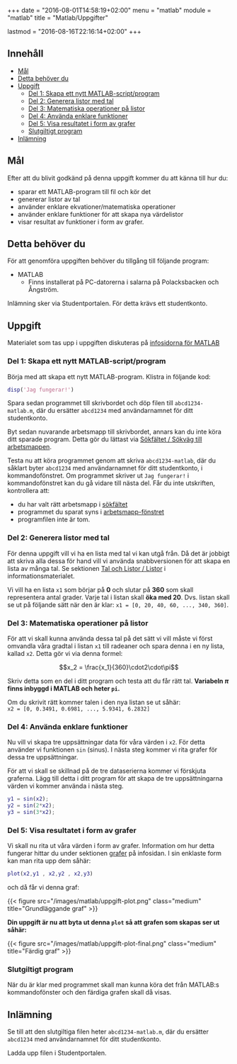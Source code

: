 +++
date = "2016-08-01T14:58:19+02:00"
menu = "matlab"
module = "matlab"
title = "Matlab/Uppgifter"

lastmod = "2016-08-16T22:16:14+02:00"
+++


## Innehåll

 
+ [Mål](#mål)
+ [Detta behöver du](#detta-behöver-du)
+ [Uppgift](#uppgift)
	+ [Del 1: Skapa ett nytt MATLAB-script/program](#del-1-skapa-ett-nytt-matlab-script-program)
	+ [Del 2: Generera listor med tal](#del-2-generera-listor-med-tal)
	+ [Del 3: Matematiska operationer på listor](#del-3-matematiska-operationer-på-listor)
	+ [Del 4: Använda enklare funktioner](#del-4-använda-enklare-funktioner)
	+ [Del 5: Visa resultatet i form av grafer](#del-5-visa-resultatet-i-form-av-grafer)
	+ [Slutgiltigt program](#slutgiltigt-program)
+ [Inlämning](#inlämning)

## Mål
Efter att du blivit godkänd på denna uppgift kommer du att känna till hur du:

- sparar ett MATLAB-program till fil och kör det
- genererar listor av tal
- använder enklare ekvationer/matematiska operationer
- använder enklare funktioner för att skapa nya värdelistor
- visar resultat av funktioner i form av grafer.


## Detta behöver du

För att genomföra uppgiften behöver du tillgång till följande program:

+ MATLAB
  + Finns installerat på PC-datorerna i salarna på Polacksbacken och Ångström.

Inlämning sker via Studentportalen. För detta krävs ett studentkonto.


## Uppgift

Materialet som tas upp i uppgiften diskuteras på [infosidorna för MATLAB](../)

### Del 1: Skapa ett nytt MATLAB-script/program
Börja med att skapa ett nytt MATLAB-program. Klistra in följande kod:

``` matlab
disp('Jag fungerar!')
```

Spara sedan programmet till skrivbordet och döp filen till `abcd1234-matlab.m`,
där du ersätter `abcd1234` med användarnamnet för ditt studentkonto.

Byt sedan nuvarande arbetsmapp till skrivbordet, annars kan du inte köra ditt
sparade program. Detta gör du lättast via [Sökfältet / Sökväg till arbetsmappen](../#sökfältet-sökväg-till-arbetsmappen).

Testa nu att köra programmet genom att skriva `abcd1234-matlab`, där du såklart
byter `abcd1234` med användarnamnet för ditt studentkonto, i kommandofönstret.
Om programmet skriver ut `Jag fungerar!` i kommandofönstret kan du gå vidare
till nästa del. Får du inte utskriften, kontrollera att:

- du har valt rätt arbetsmapp i [sökfältet](../#sökfältet-sökväg-till-arbetsmappen)
- programmet du sparat syns i [arbetsmapp-fönstret](../#arbetsmapp)
- programfilen inte är tom.

### Del 2: Generera listor med tal
För denna uppgift vill vi ha en lista med tal vi kan utgå från. Då det är jobbigt att skriva alla dessa för hand vill vi använda snabbversionen för att skapa en lista av många tal. Se sektionen [Tal och Listor / Listor](../#listor) i informationsmaterialet.

Vi vill ha en lista `x1` som börjar på **0** och slutar på **360** som skall representera antal grader. Varje tal i listan skall **öka med 20**. Dvs. listan skall se ut på följande sätt när den är klar: `x1 = [0, 20, 40, 60, ..., 340, 360]`.


### Del 3: Matematiska operationer på listor
För att vi skall kunna använda dessa tal på det sätt vi vill måste vi först omvandla våra gradtal i listan `x1` till radeaner och spara denna i en ny lista, kallad `x2`. Detta gör vi via denna formel:

$$x_2 = \frac{x_1}{360}\cdot2\cdot\pi$$

Skriv detta som en del i ditt program och testa att du får rätt tal. **Variabeln $\pi$ finns inbyggd i MATLAB och heter `pi`.**

Om du skrivit rätt kommer talen i den nya listan se ut såhär:  
`x2 = [0, 0.3491, 0.6981, ..., 5.9341, 6.2832]`

### Del 4: Använda enklare funktioner
Nu vill vi skapa tre uppsättningar data för våra värden i `x2`. För detta
använder vi funktionen `sin` (sinus). I nästa steg kommer vi rita grafer för dessa
tre uppsättningar. 

För att vi skall se skillnad på de tre dataserierna kommer vi förskjuta
graferna. Lägg till detta i ditt program för att skapa de tre uppsättningarna
värden vi kommer använda i nästa steg.

``` matlab
y1 = sin(x2);
y2 = sin(2*x2);
y3 = sin(3*x2);
```

### Del 5: Visa resultatet i form av grafer
Vi skall nu rita ut våra värden i form av grafer. Information om hur detta fungerar
hittar du under sektionen [grafer](../#grafer) på infosidan. I sin enklaste form kan man rita upp dem
såhär:

``` matlab
plot(x2,y1 , x2,y2 , x2,y3)
```
och då får vi denna graf:

{{< figure src="/images/matlab/uppgift-plot.png" class="medium" title="Grundläggande graf" >}}

**Din uppgift är nu att byta ut denna `plot` så att grafen som skapas ser ut såhär:**

{{< figure src="/images/matlab/uppgift-plot-final.png" class="medium" title="Färdig graf" >}}

### Slutgiltigt program

När du är klar med programmet skall man kunna köra det från MATLAB:s kommandofönster
och den färdiga grafen skall då visas.

## Inlämning

Se till att den slutgiltiga filen heter `abcd1234-matlab.m`, där du ersätter
`abcd1234` med  användarnamnet för ditt studentkonto.

Ladda upp filen i Studentportalen.
